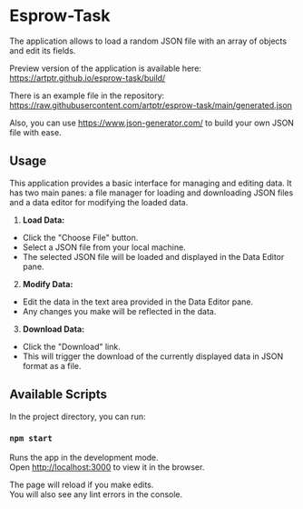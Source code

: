 # Esprow-Task

The application allows to load a random JSON file with an array of objects and edit its fields.

Preview version of the application is available here: https://artptr.github.io/esprow-task/build/

There is an example file in the repository: https://raw.githubusercontent.com/artptr/esprow-task/main/generated.json

Also, you can use https://www.json-generator.com/ to build your own JSON file with ease.

## Usage

This application provides a basic interface for managing and editing data.
It has two main panes: a file manager for loading and downloading JSON files
and a data editor for modifying the loaded data.

1. **Load Data:**
- Click the "Choose File" button.
- Select a JSON file from your local machine.
- The selected JSON file will be loaded and displayed in the Data Editor pane.

2. **Modify Data:**
- Edit the data in the text area provided in the Data Editor pane.
- Any changes you make will be reflected in the data.

3. **Download Data:**
- Click the "Download" link.
- This will trigger the download of the currently displayed data in JSON format as a file.

## Available Scripts

In the project directory, you can run:

### `npm start`

Runs the app in the development mode.\
Open [http://localhost:3000](http://localhost:3000) to view it in the browser.

The page will reload if you make edits.\
You will also see any lint errors in the console.

